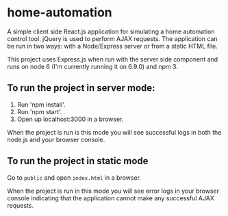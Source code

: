 # home-automation
A simple client side React.js application for simulating a home automation control tool. jQuery is used to perform AJAX requests. The application can be run in two ways: with a Node/Express server or from a static HTML file.

This project uses Express.js when run with the server side component and runs on node 6 (I'm currently running it on 6.9.0) and npm 3.


## To run the project in server mode:
1. Run 'npm install'.
2. Run 'npm start'.
3. Open up localhost:3000 in a browser.

When the project is run is this mode you will see successful logs in both the node.js and your browser console.


## To run the project in static mode
Go to `public` and open `index.html` in a browser.

When the project is run in this mode you will see error logs in your browser console indicating that the application cannot make any successful AJAX requests.
